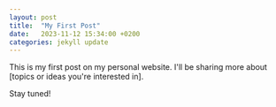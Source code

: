 ```yaml
---
layout: post
title:  "My First Post"
date:   2023-11-12 15:34:00 +0200
categories: jekyll update
---
```


This is my first post on my personal website. I'll be sharing more about [topics or ideas you're interested in].

Stay tuned!
